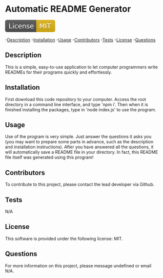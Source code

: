 
# Automatic README Generator
![License Information](./assets/mit.svg)

-[Description](#description)
-[Installation](#installation)
-[Usage](#usage)
-[Contributors](#contributors)
-[Tests](#tests)
-[License](#license)
-[Questions](#questions)


## Description
This is a simple, easy-to-use application to let computer programmers write READMEs for their programs quickly and effortlessly.

## Installation
First download this code repository to your computer.  Access the root directory in a command line interface, and type 'npm i'.  Then when it is finished installing the packages, type in 'node index.js' to use the program.

## Usage
Use of the program is very simple.  Just answer the questions it asks you (you may want to prepare some parts in advance, such as the description and installation instructions).  After you have answered all the questions, it will automatically save a README file in your directory.  In fact, this README file itself was generated using this program!

## Contributors
To contribute to this project, please contact the lead developer via Github.

## Tests
N/A

## License
This software is provided under the following license: MIT.

## Questions
For more information on this project, please message undefined or email N/A.
